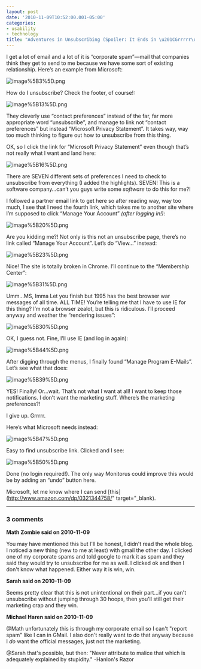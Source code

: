 ```yaml
---
layout: post
date: '2010-11-09T10:52:00.001-05:00'
categories:
- usability
- technology
title: "Adventures in Unsubscribing (Spoiler: It Ends in \u201CGrrrrr\u201D)"
---
```



I get a lot of email and a lot of it is “corporate spam”—mail that companies think they get to send to me because we have some sort of existing relationship. Here’s an example from Microsoft:

![image%5B3%5D.png](/assets/2010/image%5B3%5D.png)

How do I unsubscribe? Check the footer, of course!:

![image%5B13%5D.png](/assets/2010/image%5B13%5D.png)

They cleverly use “contact preferences” instead of the far, far more appropriate word “unsubscribe”, and manage to link not “contact preferences” but instead “Microsoft Privacy Statement”. It takes way, way too much thinking to figure out how to unsubscribe from this thing.

OK, so I click the link for “Microsoft Privacy Statement” even though that’s not really what I want and land here:

![image%5B16%5D.png](/assets/2010/image%5B16%5D.png)

There are SEVEN different sets of preferences I need to check to unsubscribe from everything (I added the highlights). SEVEN! This is a software company…can’t you guys write some *software* to do this for me?!

I followed a partner email link to get here so after reading way, way too much, I see that I need the fourth link, which takes me to another site where I’m supposed to click “Manage Your Account” *(after logging in!)*:

![image%5B20%5D.png](/assets/2010/image%5B20%5D.png)

Are you kidding me?! Not only is this not an unsubscribe page, there’s no link called “Manage Your Account”. Let’s do “View…” instead:

![image%5B23%5D.png](/assets/2010/image%5B23%5D.png)

Nice! The site is totally broken in Chrome. I’ll continue to the “Membership Center”:

![image%5B31%5D.png](/assets/2010/image%5B31%5D.png)      

Umm…MS, Imma Let you finish but 1995 has the best browser war messages of all time. ALL TIME! You’re telling me that I have to use IE for this thing? I’m not a browser zealot, but this is ridiculous. I’ll proceed anyway and weather the “rendering issues”:

![image%5B30%5D.png](/assets/2010/image%5B30%5D.png)

OK, I guess not. Fine, I’ll use IE (and log in again):

![image%5B44%5D.png](/assets/2010/image%5B44%5D.png)

After digging through the menus, I finally found “Manage Program E-Mails”. Let’s see what that does:

![image%5B39%5D.png](/assets/2010/image%5B39%5D.png)

YES! Finally! Or…wait. That’s not what I want at all! I want to keep those notifications. I don’t want the marketing stuff. Where’s the marketing preferences?!

I give up. Grrrrr.

Here’s what Microsoft needs instead:

![image%5B47%5D.png](/assets/2010/image%5B47%5D.png)

Easy to find unsubscribe link. Clicked and I see:

![image%5B50%5D.png](/assets/2010/image%5B50%5D.png)

Done (no login required!). The only way Monitorus could improve this would be by adding an “undo” button here.

Microsoft, let me know where I can send [this](http://www.amazon.com/dp/0321344758/" target="_blank).

---

### 3 comments

**Math Zombie said on 2010-11-09**

You may have mentioned this but I'll be honest, I didn't read the whole blog. I noticed a new thing (new to me at least) with gmail the other day. I clicked one of my corporate spams and told google to mark it as spam and they said they would try to unsubscribe for me as well. I clicked ok and then I don't know what happened. Either way it is win, win.

**Sarah said on 2010-11-09**

Seems pretty clear that this is not unintentional on their part...if you can't unsubscribe without jumping through 30 hoops, then you'll still get their marketing crap and they win.

**Michael Haren said on 2010-11-09**

@Math unfortunately this is through my corporate email so I can't "report spam" like I can in GMail. I also don't really want to do that anyway because I *do* want the official messages, just not the marketing.

@Sarah that's possible, but then: "Never attribute to malice that which is adequately explained by stupidity." -Hanlon's Razor

